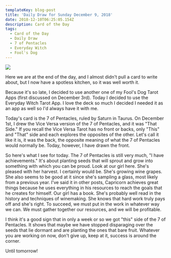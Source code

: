 ```yaml
---
templateKey: blog-post
title: 'Daily Draw for Sunday December 9, 2018'
date: 2018-12-10T06:25:05.154Z
description: Card of the Day
tags:
  - Card of the Day
  - Daily Draw
  - 7 of Pentacles
  - Everyday Witch
  - Fool's Dog
---
```





![](/img/img_9107.jpg)

Here we are at the end of the day, and I almost didn't pull a card to write about, but I now have a spotless kitchen, so it was well worth it.



Because it's so late, I decided to use another one of my Fool's Dog Tarot Apps (first discussed on December 3rd). Today I decided to use the Everyday Witch Tarot App. I love the deck so much I decided I needed it as an app as well so I'd always have it with me.



Today's card is the 7 of Pentacles, ruled by Saturn in Taurus. On December 1st, I drew the Vice Versa version of the 7 of Pentacles, and it was "That Side." If you recall the Vice Versa Tarot has no front or backs, only "This" and "That" side and each explores the opposites of the other. Let's call it like it is, it was the back, the opposite meaning of what the 7 of Pentacles would normally be. Today, however, I have drawn the front. 



So here's what I see for today. The 7 of Pentacles is still very much, "I have achievements." It's about planting seeds that will sprout and grow into something with which you can be proud.  Look at our girl here. She's pleased with her harvest. I certainly would be. She's growing wine grapes. She also seems to be good at it since she's sampling a glass, most likely from a previous year.  I've said it in other posts, Capricorn achieves great things because he uses everything in his resources to reach the goals that he creates for himself. Our girl has a book. She's probably well read in the history and techniques of winemaking. She knows that hard work truly pays off and she's right. To succeed, we must put in the work in whatever way we can. We must gather together our resources, and we will be profitable. 



I think it's a good sign that in only a week or so we got "this" side of the 7 of Pentacles. It shows that maybe we have stopped disparaging over the seeds that lie dormant and are planting the ones that bare fruit. Whatever you are working on now, don't give up, keep at it, success is around the corner. 



Until tomorrow!
